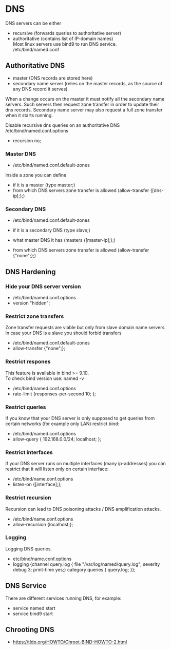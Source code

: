 # DNS
DNS servers can be either
- recursive (forwards queries to authoritative server)
- authoritative (contains list of IP-domain names)  
Most linux servers use bind9 to run DNS service.  
/etc/bind/named.conf

## Authoritative DNS
- master (DNS records are stored here)
- secondary name server (relies on the master records, as the source of any DNS record it serves)  

When a change occurs on the master it must notify all the secondary name servers. Such servers then request zone transfer in order to update their dns records. Secondary name server may also request a full zone transfer when it starts running. 

Disable recursive dns queries on an authoritative DNS  
/etc/bind/named.conf.options
- recursion no;

### Master DNS
- /etc/bind/named.conf.default-zones  

Inside a zone you can define
- if it is a master (type master;)
- from which DNS servers zone transfer is allowed (allow-transfer {[dns-ip];};)

### Secondary DNS
- /etc/bind/named.conf.default-zones

- if it is a secondary DNS (type slave;)
- what master DNS it has (masters {[master-ip];};)
- from which DNS servers zone transfer is allowed (allow-transfer {"none";};)


## DNS Hardening

### Hide your DNS server version
- /etc/bind/named.conf.options
- version "hidden";
  
### Restrict zone transfers
Zone transfer requests are viable but only from slave domain name servers. In case your DNS is a slave you should forbid transfers
- /etc/bind/named.conf.default-zones
- allow-transfer {"none";};

### Restrict respones
This feature is available in bind >= 9.10.  
To check bind version use: named -v
- /etc/bind/named.conf.options
- rate-limit {responses-per-second 10; };

### Restrict queries
If you know that your DNS server is only supposed to get queries from certain networks (for example only LAN) restrict bind:
- /etc/bind/named.conf.options
- allow-query { 192.168.0.0/24; localhost; };

### Restrict interfaces
If your DNS server runs on multiple interfaces (many ip-addresses) you can restrict that it will listen only on certain interface:
- /etc/bind/name.conf.options
- listen-on {[interface];};

### Restrict recursion
Recursion can lead to DNS poisoning attacks / DNS amplification attacks.
- /etc/bind/name.conf.options
- allow-recursion {localhost;};

### Logging
Logging DNS queries.
- etc/bind/name.conf.options
- logging {channel query.log  { file "/var/log/named/query.log"; severity debug 3; print-time yes;} category queries { query.log; }};

## DNS Service
There are different services running DNS, for example:
- service named start
- service bind9 start

## Chrooting DNS
- https://tldp.org/HOWTO/Chroot-BIND-HOWTO-2.html

